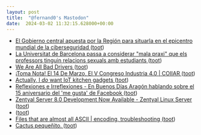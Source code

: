 ```yaml
---
layout: post
title:  "@fernand0's Mastodon"
date:  2024-03-02 11:32:15.628000+00:00
---
```

*  [El Gobierno central apuesta por la Región para situarla en el epicentro mundial de la ciberseguridad ](https://www.laopiniondemurcia.es/comunidad/2024/02/29/gobierno-nacional-espana-pedro-sanchez-centro-diseno-chips-ciberseguridad-microchips-murcia-98832434.htm) ([toot](https://mastodon.social/@fernand0/112025871030914680))
*  [La Universitat de Barcelona passa a considerar "mala praxi" que els professors tinguin relacions sexuals amb estudiants ](https://www.ara.cat/societat/educacio/relacio-sexoafectiva-alumne-professor-sera-mala-praxi_1_4952711.htm) ([toot](https://mastodon.social/@fernand0/112025635982065213))
*  [We Are All Bad Drivers ](https://www.thefp.com/p/we-are-all-bad-driver) ([toot](https://mastodon.social/@fernand0/112025400003031192))
*  [¡Toma Nota! El 14 De Marzo, El V Congreso Industria 4.0 \| COIIAR ](https://coiiar.es/agenda/v-congreso-industria-4-0) ([toot](https://mastodon.social/@fernand0/112023787305806554))
*  [Actually, I *do* want IoT kitchen gadgets ](https://shkspr.mobi/blog/2024/02/actually-i-do-want-iot-kitchen-gadgets) ([toot](https://mastodon.social/@fernand0/112021761848988257))
*  [
         Reflexiones e Irreflexiones - En Buenos Días Aragón hablando sobre el 15 aniversario del 'me gusta' de Facebook
       ](http://fernand0.blogalia.com//historias/7883) ([toot](https://mastodon.social/@fernand0/112021670425712599))
*  [Zentyal Server 8.0 Development Now Available - Zentyal Linux Server ](https://zentyal.com/news/zentyal-server-8-0-development-now-available) ([toot](https://mastodon.social/@fernand0/112021622601834006))
*  [ ](https://mastodon.social/users/fernand0/statuses/112021580765486399/activity) ([toot](https://mastodon.social/users/fernand0/statuses/112021580765486399/activity))
*  [Files that are almost all ASCII \| encoding, troubleshooting ](https://www.johndcook.com/blog/2024/02/23/almost-ascii) ([toot](https://mastodon.social/@fernand0/112021380258597270))
*  [Cactus pequeñito. ](https://avecesunafoto.wordpress.com/2024/03/01/cactus-pequenito) ([toot](https://mastodon.social/@fernand0/112021298596968599))
